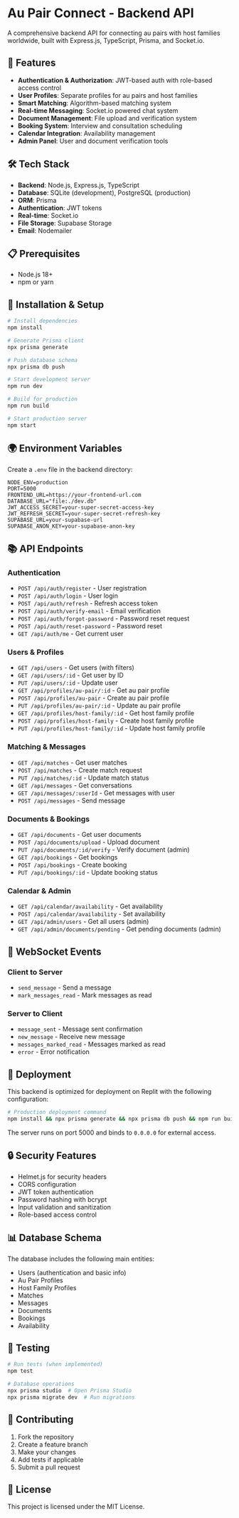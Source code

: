 
# Au Pair Connect - Backend API

A comprehensive backend API for connecting au pairs with host families worldwide, built with Express.js, TypeScript, Prisma, and Socket.io.

## 🚀 Features

- **Authentication & Authorization**: JWT-based auth with role-based access control
- **User Profiles**: Separate profiles for au pairs and host families
- **Smart Matching**: Algorithm-based matching system
- **Real-time Messaging**: Socket.io powered chat system
- **Document Management**: File upload and verification system
- **Booking System**: Interview and consultation scheduling
- **Calendar Integration**: Availability management
- **Admin Panel**: User and document verification tools

## 🛠 Tech Stack

- **Backend**: Node.js, Express.js, TypeScript
- **Database**: SQLite (development), PostgreSQL (production)
- **ORM**: Prisma
- **Authentication**: JWT tokens
- **Real-time**: Socket.io
- **File Storage**: Supabase Storage
- **Email**: Nodemailer

## 📋 Prerequisites

- Node.js 18+ 
- npm or yarn

## 🔧 Installation & Setup

```bash
# Install dependencies
npm install

# Generate Prisma client
npx prisma generate

# Push database schema
npx prisma db push

# Start development server
npm run dev

# Build for production
npm run build

# Start production server
npm start
```

## 🌍 Environment Variables

Create a `.env` file in the backend directory:

```env
NODE_ENV=production
PORT=5000
FRONTEND_URL=https://your-frontend-url.com
DATABASE_URL="file:./dev.db"
JWT_ACCESS_SECRET=your-super-secret-access-key
JWT_REFRESH_SECRET=your-super-secret-refresh-key
SUPABASE_URL=your-supabase-url
SUPABASE_ANON_KEY=your-supabase-anon-key
```

## 📚 API Endpoints

### Authentication
- `POST /api/auth/register` - User registration
- `POST /api/auth/login` - User login
- `POST /api/auth/refresh` - Refresh access token
- `POST /api/auth/verify-email` - Email verification
- `POST /api/auth/forgot-password` - Password reset request
- `POST /api/auth/reset-password` - Password reset
- `GET /api/auth/me` - Get current user

### Users & Profiles
- `GET /api/users` - Get users (with filters)
- `GET /api/users/:id` - Get user by ID
- `PUT /api/users/:id` - Update user
- `GET /api/profiles/au-pair/:id` - Get au pair profile
- `POST /api/profiles/au-pair` - Create au pair profile
- `PUT /api/profiles/au-pair/:id` - Update au pair profile
- `GET /api/profiles/host-family/:id` - Get host family profile
- `POST /api/profiles/host-family` - Create host family profile
- `PUT /api/profiles/host-family/:id` - Update host family profile

### Matching & Messages
- `GET /api/matches` - Get user matches
- `POST /api/matches` - Create match request
- `PUT /api/matches/:id` - Update match status
- `GET /api/messages` - Get conversations
- `GET /api/messages/:userId` - Get messages with user
- `POST /api/messages` - Send message

### Documents & Bookings
- `GET /api/documents` - Get user documents
- `POST /api/documents/upload` - Upload document
- `PUT /api/documents/:id/verify` - Verify document (admin)
- `GET /api/bookings` - Get bookings
- `POST /api/bookings` - Create booking
- `PUT /api/bookings/:id` - Update booking status

### Calendar & Admin
- `GET /api/calendar/availability` - Get availability
- `POST /api/calendar/availability` - Set availability
- `GET /api/admin/users` - Get all users (admin)
- `GET /api/admin/documents/pending` - Get pending documents (admin)

## 🔌 WebSocket Events

### Client to Server
- `send_message` - Send a message
- `mark_messages_read` - Mark messages as read

### Server to Client
- `message_sent` - Message sent confirmation
- `new_message` - Receive new message
- `messages_marked_read` - Messages marked as read
- `error` - Error notification

## 🚀 Deployment

This backend is optimized for deployment on Replit with the following configuration:

```bash
# Production deployment command
npm install && npx prisma generate && npx prisma db push && npm run build && npm start
```

The server runs on port 5000 and binds to `0.0.0.0` for external access.

## 🔒 Security Features

- Helmet.js for security headers
- CORS configuration
- JWT token authentication
- Password hashing with bcrypt
- Input validation and sanitization
- Role-based access control

## 📊 Database Schema

The database includes the following main entities:
- Users (authentication and basic info)
- Au Pair Profiles
- Host Family Profiles
- Matches
- Messages
- Documents
- Bookings
- Availability

## 🧪 Testing

```bash
# Run tests (when implemented)
npm test

# Database operations
npx prisma studio  # Open Prisma Studio
npx prisma migrate dev  # Run migrations
```

## 🤝 Contributing

1. Fork the repository
2. Create a feature branch
3. Make your changes
4. Add tests if applicable
5. Submit a pull request

## 📄 License

This project is licensed under the MIT License.
